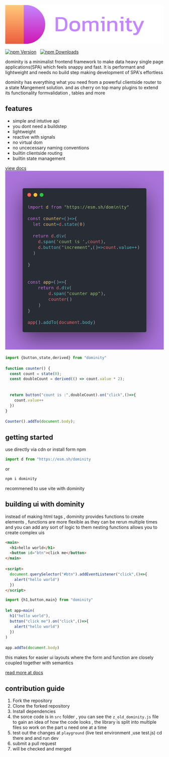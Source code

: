 ![DominityBanner](./assets/banner.svg)

[![npm Version](https://img.shields.io/npm/v/dominity.svg)](https://www.npmjs.com/package/dominity) &nbsp;
[![npm Downloads](https://img.shields.io/npm/dm/dominity.svg)](https://www.npmjs.com/package/dominity) &nbsp;


dominity is a minimalist frontend framework to make data heavy single page applications(SPA) which feels snappy and fast. It is performant and lightweight and needs no build step making development of SPA's effortless 

dominity has everything what you need from a  powerful clientside router to a state Mangement solution.
and as cherry on top many plugins to extend its functionality formvalidation , tables and more 

## features
- simple and intutive api 
- you dont need a buildstep
- lightweight
- reactive with signals
- no virtual dom
- no uncecessary naming conventions
- builtin clientside routing 
- builtin state management


[view docs](https://dominity.vercel.app)
![Dominity Counter Example](./assets/glance.png) 

```js
import {button,state,derived} from "dominity"

function counter() {
  const count = state(0);
  const doubleCount = derived(() => count.value * 2);
  

  return button("count is :",doubleCount).on("click",()=>{
    count.value++
  })
}

Counter().addTo(document.body);
```

## getting started

use directly via cdn or install form npm 
```js
import d from "https://esm.sh/dominity
```
or 
```bash
npm i dominity
```
recommened to use vite with dominity 

## building ui with dominity 
instead of making html tags , dominity provides functions to create elements , functions are more flexible as they can be rerun multiple times and you can add any sort of logic to them 
nesting functions allows you to create complex uis 

```html
<main>
  <h1>hello world</h1>
  <button id="btn">click me</button>
</main>

<script>
  document.querySelector("#btn").addEventListener("click",()=>{
    alert("hello world")
  })
</script>
```

```js
import {h1,button,main} from "dominity"

let app=main(
  h1("hello world"),
  button("click me").on("click",()=>{
    alert("hello world")
  })
)

app.addTo(document.body)
```
this makes for easier ui layouts where the form and function are closely coupled together with semantics 

[read more at docs](https://dominity.vercel.app)

## contribution guide
1. Fork the repository
2. Clone the forked repository
3. Install dependencies
4. the sorce code is in `src` folder , you can see the `z_old_dominity.js` file to gain an idea of how the code looks , the library is split into multiple files so work on the part u need one at a time 
5. test out the changes at `playground` (live test environment ,use test.js) cd there and and run dev 
6. submit a pull request
7. will be checked and merged


